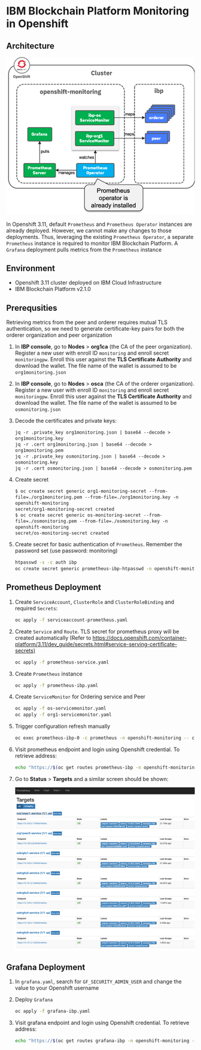 # IBM Blockchain Platform Monitoring in Openshift

## Architecture

![Architecture](./img/arch.png)

In Openshift 3.11, default `Prometheus` and `Prometheus Operator` instances are already deployed. However, we cannot make any changes to those deployments. Thus, leveraging the existing `Prometheus Operator`, a separate `Prometheus` instance is required to monitor IBM Blockchain Platform. A `Grafana` deployment pulls metrics from the `Prometheus` instance

## Environment

* Openshift 3.11 cluster deployed on IBM Cloud Infrastructure
* IBM Blockchain Platform v2.1.0

## Prerequsities

Retrieving metrics from the peer and orderer requires mutual TLS authentication, so we need to generate certificate-key pairs for both the orderer organization and peer organization

1. In **IBP console**, go to **Nodes** > **org1ca** (the CA of the peer organization). Register a new user with enroll ID `monitoring` and enroll secret `monitoringpw`. Enroll this user against the **TLS Certificate Authority** and download the wallet. The file name of the wallet is assumed to be `org1monitoring.json`

2. In **IBP console**, go to **Nodes** > **osca** (the CA of the orderer organization). Register a new user with enroll ID `monitoring` and enroll secret `monitoringpw`. Enroll this user against the **TLS Certificate Authority** and download the wallet. The file name of the wallet is assumed to be `osmonitoring.json`

3. Decode the certificates and private keys:

   ```console
   jq -r .private_key org1monitoring.json | base64 --decode > org1monitoring.key
   jq -r .cert org1monitoring.json | base64 --decode > org1monitoring.pem
   jq -r .private_key osmonitoring.json | base64 --decode > osmonitoring.key
   jq -r .cert osmonitoring.json | base64 --decode > osmonitoring.pem
   ```

4. Create secret

   ```console
   $ oc create secret generic org1-monitoring-secret --from-file=./org1monitoring.pem --from-file=./org1monitoring.key -n openshift-monitoring
   secret/org1-monitoring-secret created
   $ oc create secret generic os-monitoring-secret --from-file=./osmonitoring.pem --from-file=./osmonitoring.key -n openshift-monitoring
   secret/os-monitoring-secret created
   ```

5. Create secret for basic authentication of `Prometheus`. Remember the password set (use password: monitoring)

   ```bash
   htpasswd -s -c auth ibp
   oc create secret generic prometheus-ibp-htpasswd -n openshift-monitoring --from-file auth
   ```

## Prometheus Deployment

1. Create `ServiceAccount`, `ClusterRole` and `ClusterRoleBinding` and required `Secrets`:

   ```bash
   oc apply -f serviceaccount-prometheus.yaml
   ```

2. Create `Service` and `Route`. TLS secret for prometheus proxy will be created automatically (Refer to <https://docs.openshift.com/container-platform/3.11/dev_guide/secrets.html#service-serving-certificate-secrets)>

    ```bash
    oc apply -f prometheus-service.yaml
    ```

3. Create `Prometheus` instance

   ```bash
   oc apply -f prometheus-ibp.yaml
   ```

4. Create `ServiceMonitor` for Ordering service and Peer

   ```bash
   oc apply -f os-servicemonitor.yaml
   oc apply -f org1-servicemonitor.yaml
   ```

5. Trigger configuration refresh manually

   ```bash
   oc exec prometheus-ibp-0 -c prometheus -n openshift-monitoring -- curl -X POST http://localhost:9090/-/reload
   ```

6. Visit prometheus endpoint and login using Openshift credential. To retrieve address:
  
   ```bash
   echo "https://$(oc get routes prometheus-ibp -n openshift-monitoring -o json | jq -r .spec.host)"
   ```

7. Go to **Status** > **Targets** and a similar screen should be shown:

   ![Screenshot](./img/prom-ss.png)

## Grafana Deployment

1. In `grafana.yaml`, search for `GF_SECURITY_ADMIN_USER` and change the value to your Openshift username

2. Deploy `Grafana`

   ```bash
   oc apply -f grafana-ibp.yaml
   ```

3. Visit grafana endpoint and login using Openshift credential. To retrieve address:
  
   ```bash
   echo "https://$(oc get routes grafana-ibp -n openshift-monitoring -o json | jq -r .spec.host)"
   ```

